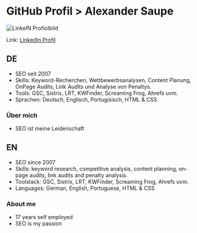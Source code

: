 # GitHub Profil > Alexander Saupe 
![LinkeIN Profiolbild](https://media.licdn.com/dms/image/v2/D4D03AQEe4dTbawSU_g/profile-displayphoto-shrink_100_100/profile-displayphoto-shrink_100_100/0/1720209278424?e=1738195200&v=beta&t=L2Fmmp-Qs4Dp3fSuzljge-FLTBlVg5enMZdQFhnFWG4)

Link: [LinkedIn Profil](https://www.linkedin.com/in/alexandersaupe/)

## DE
- SEO seit 2007
- Skills: Keyword-Recherchen, Wettbewerbsanalysen, Content Planung, OnPage Audits, Link Audits und Analyse von Penaltys.
- Tools: GSC, Sistrix, LRT, KWFinder, Screaming Frog, Ahrefs uvm.
- Sprachen: Deutsch, Englisch, Portugisisch, HTML & CSS

### Über mich
- SEO ist meine Leidenschaft


## EN
- SEO since 2007
- Skills: keyword research, competitive analysis, content planning, on-page audits, link audits and penalty analysis.
- Toolstack: GSC, Sistrix, LRT, KWFinder, Screaming Frog, Ahrefs uvm.
- Languages: German, English, Portuguese, HTML & CSS

### About me
- 17 years self employed
- SEO is my passion

